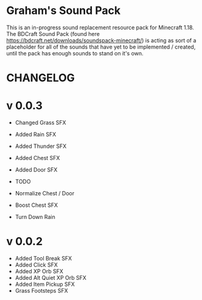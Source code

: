 # Graham's Sound Pack
This is an in-progress sound replacement resource pack for Minecraft 1.18.
The BDCraft Sound Pack (found here https://bdcraft.net/downloads/soundspack-minecraft/) is acting as sort of a placeholder for all of the sounds that have yet to be implemented / created, until the pack has enough sounds to stand on it's own.


# CHANGELOG


# v 0.0.3
+ Changed Grass SFX
+ Added Rain SFX
+ Added Thunder SFX
+ Added Chest SFX
+ Added Door SFX

+ TODO
+ Normalize Chest / Door
+ Boost Chest SFX
+ Turn Down Rain


# v 0.0.2
+ 	Added Tool Break SFX
+ 	Added Click SFX
+ 	Added XP Orb SFX
+ 	Added Alt Quiet XP Orb SFX
+ 	Added Item Pickup SFX
+ 	Grass Footsteps SFX

